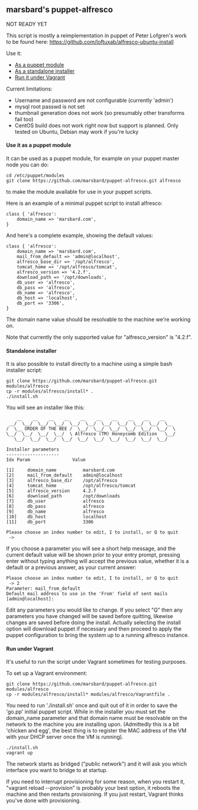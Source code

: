 ## marsbard's puppet-alfresco

NOT READY YET

This script is mostly a reimplementation in puppet of Peter Lofgren's work to be found here: https://github.com/loftuxab/alfresco-ubuntu-install

Use it:
* [As a puppet module](#puppetmodule)
* [As a standalone installer](#standalone)
* [Run it under Vagrant](#vagrant)

Current limitations:

* Username and password are not configurable (currently 'admin')
* mysql root passwd is not set
* thumbnail generation does not work (so presumably other transforms fail too)
* CentOS build does not work right now but support is planned. Only tested on Ubuntu, Debian may work if you're lucky


#### <a name='puppetmodule'></a>Use it as a puppet module
It can be used as a puppet module, for example on your puppet master node 
you can do:

	cd /etc/puppet/modules
	git clone https://github.com/marsbard/puppet-alfresco.git alfresco

to make the module available for use in your puppet scripts.

Here is an example of a minimal puppet script to install alfresco:

	class { 'alfresco':
		domain_name => 'marsbard.com',
	}

And here's a complete example, showing the default values:

	class { 'alfresco':
		domain_name => 'marsbard.com',	
		mail_from_default => 'admin@localhost',	
		alfresco_base_dir => '/opt/alfresco',	
		tomcat_home => '/opt/alfresco/tomcat',	
		alfresco_version => '4.2.f',	
		download_path => '/opt/downloads',	
		db_user => 'alfresco',	
		db_pass => 'alfresco',	
		db_name => 'alfresco',	
		db_host => 'localhost',	
		db_port => '3306',	
	}

The domain name value should be resolvable to the machine we're working on.

Note that currently the only supported value for "alfresco_version" is "4.2.f". 

#### <a name='standalone'></a>Standalone installer
It is also possible to install directly to a machine using a simple bash
installer script:
 
	git clone https://github.com/marsbard/puppet-alfresco.git modules/alfresco
	cp -r modules/alfresco/install* .
	./install.sh


You will see an installer like this:

	    __    __    __    __    __    __    __    __    __    __
	 __/  \__/  \__/  \__/  \__/  \__/  \__/  \__/  \__/  \__/  \__
	/  \__ ORDER OF THE BEE /  \__/  \__/  \__/  \__/  \__/  \__/  \
	\__/  \__/  \__/  \__/  \ Alfresco (TM) Honeycomb Edition   \__/
	   \__/  \__/  \__/  \__/  \__/  \__/  \__/  \__/  \__/  \__/  

	Installer parameters
	--------------------
	Idx	Param                Value

	[1]     domain_name          marsbard.com
	[2]     mail_from_default    admin@localhost
	[3]     alfresco_base_dir    /opt/alfresco
	[4]     tomcat_home          /opt/alfresco/tomcat
	[5]     alfresco_version     4.2.f
	[6]     download_path        /opt/downloads
	[7]     db_user              alfresco
	[8]     db_pass              alfresco
	[9]     db_name              alfresco
	[10]    db_host              localhost
	[11]    db_port              3306

	Please choose an index number to edit, I to install, or Q to quit
	 -> 

If you choose a parameter you will see a short help message, and the current default value will be shown prior to your entry prompt, pressing enter without typing anything will accept the previous value, whether it is a default or a previous answer, as your current answer:

	Please choose an index number to edit, I to install, or Q to quit
	 -> 2
	Parameter: mail_from_default
	Default mail address to use in the 'From' field of sent mails
	[admin@localhost]: 

Edit any parameters you would like to change. If you select "Q" then any parameters you have changed will be saved before quitting, likewise changes are saved before doing the install. Actually selecting the install option will download puppet if necessary and then proceed to apply the puppet configuration to bring the system up to a running alfresco instance.

#### <a name='vagrant'></a>Run under Vagrant

It's useful to run the script under Vagrant sometimes for testing purposes.

To set up a Vagrant environment:

	git clone https://github.com/marsbard/puppet-alfresco.git modules/alfresco
	cp -r modules/alfresco/install* modules/alfresco/Vagrantfile .

You need to run './install.sh' once and quit out of it in order to save the 'go.pp' initial puppet script. 
While in the installer you must set the domain_name parameter and that domain name must be resolvable on the network to the machine you are installing upon. 
(Admittedly this is a bit 'chicken and egg', the best thing is to register the MAC address of the VM with your DHCP server once the VM is running).

	./install.sh
	vagrant up

The network starts as bridged ("public network") and it will ask you which interface you want to bridge to at startup. 

If you need to interrupt provisioning for some reason, when you restart it, "vagrant reload --provision" is probably your best option, it reboots the machine and then restarts provisioning. If you just restart, Vagrant thinks you've done with provisioning.




